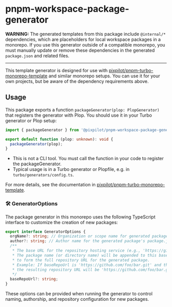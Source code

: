# pnpm-workspace-package-generator

**WARNING:** The generated templates from this package include `@internal/*` dependencies, which are placeholders for local workspace packages in a monorepo. If you use this generator outside of a compatible monorepo, you must manually update or remove these dependencies in the generated `package.json` and related files.

---

This template generator is designed for use with [pixpilot/pnpm-turbo-monorepo-template](https://github.com/pixpilot/pnpm-turbo-monorepo-template) and similar monorepo setups. You can use it for your own projects, but be aware of the dependency requirements above.

## Usage

This package exports a function `packageGenerator(plop: PlopGenerator)` that registers the generator with Plop. You should use it in your Turbo generator or Plop setup:

```typescript
import { packageGenerator } from '@pixpilot/pnpm-workspace-package-generator';

export default function (plop: unknown): void {
  packageGenerator(plop);
}
```

- This is not a CLI tool. You must call the function in your code to register the packageGenerator.
- Typical usage is in a Turbo generator or Plopfile, e.g. in `turbo/generators/config.ts`.

For more details, see the documentation in [pixpilot/pnpm-turbo-monorepo-template](https://github.com/pixpilot/pnpm-turbo-monorepo-template).

### 🛠️ GeneratorOptions

The package generator in this monorepo uses the following TypeScript interface to customize the creation of new packages:

```typescript
export interface GeneratorOptions {
  orgName?: string; // Organization or scope name for generated packages (e.g., "@your-org")
  author?: string; // Author name for the generated package's package.json
  /**
   * The base URL for the repository hosting service (e.g., 'https://github.com/foo/bar.git').
   * The package name (or directory name) will be appended to this base URL, followed by '.git',
   * to form the full repository URL for the generated package.
   * Example: If baseRepoUrl is 'https://github.com/foo/bar.git' and the package name is 'my-lib',
   * the resulting repository URL will be 'https://github.com/foo/bar.gitmy-lib.git'.
   */
  baseRepoUrl?: string;
}
```

These options can be provided when running the generator to control naming, authorship, and repository configuration for new packages.

